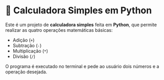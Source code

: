 # 🧮 Calculadora Simples em Python

Este é um projeto de **calculadora simples** feita em **Python**, que permite realizar as quatro operações matemáticas básicas:  
- Adição (`+`)  
- Subtração (`-`)  
- Multiplicação (`*`)  
- Divisão (`/`)  

O programa é executado no terminal e pede ao usuário dois números e a operação desejada.
